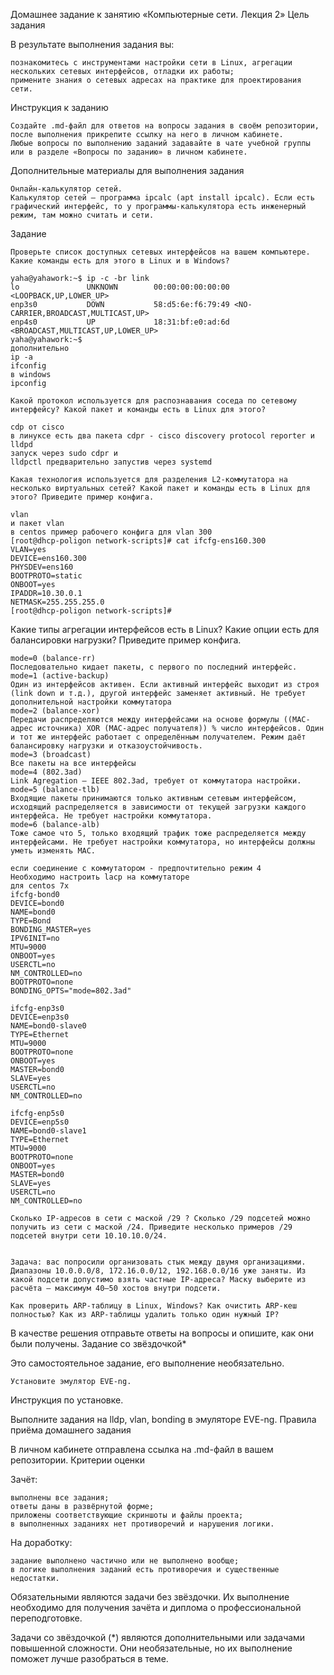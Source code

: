 Домашнее задание к занятию «Компьютерные сети. Лекция 2»
Цель задания

В результате выполнения задания вы:

    познакомитесь с инструментами настройки сети в Linux, агрегации нескольких сетевых интерфейсов, отладки их работы;
    примените знания о сетевых адресах на практике для проектирования сети.

Инструкция к заданию

    Создайте .md-файл для ответов на вопросы задания в своём репозитории, после выполнения прикрепите ссылку на него в личном кабинете.
    Любые вопросы по выполнению заданий задавайте в чате учебной группы или в разделе «Вопросы по заданию» в личном кабинете.

Дополнительные материалы для выполнения задания

    Онлайн-калькулятор сетей.
    Калькулятор сетей — программа ipcalc (apt install ipcalc). Если есть графический интерфейс, то у программы-калькулятора есть инженерный режим, там можно считать и сети.

Задание

    Проверьте список доступных сетевых интерфейсов на вашем компьютере. Какие команды есть для этого в Linux и в Windows?
```
yaha@yahawork:~$ ip -c -br link
lo               UNKNOWN        00:00:00:00:00:00 <LOOPBACK,UP,LOWER_UP> 
enp3s0           DOWN           58:d5:6e:f6:79:49 <NO-CARRIER,BROADCAST,MULTICAST,UP> 
enp4s0           UP             18:31:bf:e0:ad:6d <BROADCAST,MULTICAST,UP,LOWER_UP> 
yaha@yahawork:~$ 
дополнительно
ip -a
ifconfig
в windows 
ipconfig
```

    Какой протокол используется для распознавания соседа по сетевому интерфейсу? Какой пакет и команды есть в Linux для этого?
```
cdp от cisco
в линуксе есть два пакета cdpr - cisco discovery protocol reporter и lldpd
запуск через sudo cdpr и 
lldpctl предварительно запустив через systemd
```


    Какая технология используется для разделения L2-коммутатора на несколько виртуальных сетей? Какой пакет и команды есть в Linux для этого? Приведите пример конфига.
```
vlan
и пакет vlan
в centos пример рабочего конфига для vlan 300
[root@dhcp-poligon network-scripts]# cat ifcfg-ens160.300
VLAN=yes
DEVICE=ens160.300
PHYSDEV=ens160
BOOTPROTO=static
ONBOOT=yes
IPADDR=10.30.0.1
NETMASK=255.255.255.0
[root@dhcp-poligon network-scripts]# 
```


   Какие типы агрегации интерфейсов есть в Linux? Какие опции есть для балансировки нагрузки? Приведите пример конфига.
``` 
mode=0 (balance-rr)
Последовательно кидает пакеты, с первого по последний интерфейс.
mode=1 (active-backup)
Один из интерфейсов активен. Если активный интерфейс выходит из строя (link down и т.д.), другой интерфейс заменяет активный. Не требует дополнительной настройки коммутатора
mode=2 (balance-xor)
Передачи распределяются между интерфейсами на основе формулы ((MAC-адрес источника) XOR (MAC-адрес получателя)) % число интерфейсов. Один и тот же интерфейс работает с определённым получателем. Режим даёт балансировку нагрузки и отказоустойчивость.
mode=3 (broadcast)
Все пакеты на все интерфейсы
mode=4 (802.3ad)
Link Agregation — IEEE 802.3ad, требует от коммутатора настройки.
mode=5 (balance-tlb)
Входящие пакеты принимаются только активным сетевым интерфейсом, исходящий распределяется в зависимости от текущей загрузки каждого интерфейса. Не требует настройки коммутатора.
mode=6 (balance-alb)
Тоже самое что 5, только входящий трафик тоже распределяется между интерфейсами. Не требует настройки коммутатора, но интерфейсы должны уметь изменять MAC.

если соединение с коммутатором - предпочтительно режим 4
Необходимо настроить lacp на коммутаторе
для centos 7x
ifcfg-bond0
DEVICE=bond0
NAME=bond0
TYPE=Bond
BONDING_MASTER=yes
IPV6INIT=no
MTU=9000
ONBOOT=yes
USERCTL=no
NM_CONTROLLED=no
BOOTPROTO=none
BONDING_OPTS="mode=802.3ad"

ifcfg-enp3s0
DEVICE=enp3s0
NAME=bond0-slave0
TYPE=Ethernet
MTU=9000
BOOTPROTO=none
ONBOOT=yes
MASTER=bond0
SLAVE=yes
USERCTL=no 
NM_CONTROLLED=no 

ifcfg-enp5s0
DEVICE=enp5s0
NAME=bond0-slave1
TYPE=Ethernet
MTU=9000
BOOTPROTO=none
ONBOOT=yes
MASTER=bond0
SLAVE=yes
USERCTL=no
NM_CONTROLLED=no 
```

    Сколько IP-адресов в сети с маской /29 ? Сколько /29 подсетей можно получить из сети с маской /24. Приведите несколько примеров /29 подсетей внутри сети 10.10.10.0/24.
    

    Задача: вас попросили организовать стык между двумя организациями. Диапазоны 10.0.0.0/8, 172.16.0.0/12, 192.168.0.0/16 уже заняты. Из какой подсети допустимо взять частные IP-адреса? Маску выберите из расчёта — максимум 40–50 хостов внутри подсети.

    Как проверить ARP-таблицу в Linux, Windows? Как очистить ARP-кеш полностью? Как из ARP-таблицы удалить только один нужный IP?

В качестве решения отправьте ответы на вопросы и опишите, как они были получены.
Задание со звёздочкой*

Это самостоятельное задание, его выполнение необязательно.

    Установите эмулятор EVE-ng.

Инструкция по установке.

Выполните задания на lldp, vlan, bonding в эмуляторе EVE-ng.
Правила приёма домашнего задания

В личном кабинете отправлена ссылка на .md-файл в вашем репозитории.
Критерии оценки

Зачёт:

    выполнены все задания;
    ответы даны в развёрнутой форме;
    приложены соответствующие скриншоты и файлы проекта;
    в выполненных заданиях нет противоречий и нарушения логики.

На доработку:

    задание выполнено частично или не выполнено вообще;
    в логике выполнения заданий есть противоречия и существенные недостатки.

Обязательными являются задачи без звёздочки. Их выполнение необходимо для получения зачёта и диплома о профессиональной переподготовке.

Задачи со звёздочкой (*) являются дополнительными или задачами повышенной сложности. Они необязательные, но их выполнение поможет лучше разобраться в теме.
